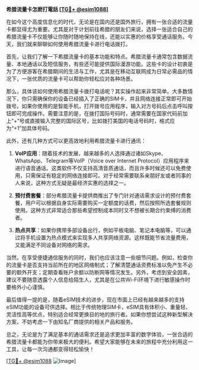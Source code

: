 **希腊流量卡怎麽打電話 [[TG💪+ @esim1088](https://t.me/s/esim1088)]**

在如今这个高度信息化的时代，无论是在国内还是国外旅行，拥有一张合适的流量卡都显得尤为重要。尤其是对于计划前往希腊的朋友们来说，选择一张适合自己的希腊流量卡不仅能够让你随时随地保持在线，还能以实惠的价格享受通话服务。今天，我们就来聊聊如何使用希腊流量卡进行电话拨打。

首先，让我们了解一下希腊流量卡的基本功能和特点。希腊流量卡通常包含数据流量、本地通话以及短信服务，有些还可能提供国际漫游功能。这些卡的设计初衷是为了方便游客在希腊期间的生活与工作，尤其是在移动互联网成为日常必需品的情况下，一张优质的流量卡可以帮助你轻松应对各种场景。

那么，具体该如何使用希腊流量卡拨打电话呢？其实操作起来非常简单。大多数情况下，你只需确保你的设备已经插入了正确的SIM卡，并且网络连接正常即可开始拨号。如果你使用的是智能手机，打开拨号应用程序，输入对方号码后点击呼叫按钮即可完成操作。需要注意的是，在拨打国际号码时，通常需要在国家代码前加上“+”号或直接输入完整的国际区号，比如拨打美国的电话号码时，格式应为“+1”加具体号码。

此外，还有几种方式可以更高效地利用希腊流量卡进行通讯：

1. **VoIP应用**：随着技术的发展，越来越多的人选择通过诸如Skype、WhatsApp、Telegram等VoIP（Voice over Internet Protocol）应用程序来进行语音通话。这类软件不仅支持高清音质通话，而且许多时候还可以免费使用，只需保证有稳定的网络连接即可。对于经常需要联系亲朋好友或者同事的人来说，这种方式无疑是最经济实惠的选择之一。

2. **预付费套餐**：部分希腊流量卡提供商推出了专门针对通话需求设计的预付费套餐，用户可以根据自身实际需要购买一定额度的话费，然后按照所选套餐规则使用。这种方式非常适合那些希望控制成本同时又不想被长期合约束缚的消费者。

3. **热点共享**：如果你携带多部设备出行，例如平板电脑、笔记本电脑等，可以通过将手机设置为热点模式来实现多人共享网络资源。这样既能节省流量费用，又能满足不同设备对网络的需求。

当然，在享受便捷通信服务的同时，我们也应该注意一些细节问题。例如，检查你的流量卡是否支持当前所在的地区网络制式；了解清楚通话资费标准以免产生不必要的额外开支；定期查看账户余额以防断网等情况发生。另外，考虑到安全因素，建议不要随意透露个人信息给陌生人，尤其是在公共Wi-Fi环境下进行敏感操作时要格外小心谨慎。

最后值得一提的是，随着eSIM技术的进步，现在市面上已经有越来越多的支持eSIM功能的设备可供选择。相比于传统物理SIM卡，eSIM具有体积小、重量轻、灵活性高等优点，特别适合经常更换目的地的旅行者。如果你想尝试这种新型解决方案，不妨考虑一下由知名厂商提供的相关产品和服务。

总之，无论是为了满足基本的通话需求还是追求更加丰富的数字体验，一张合适的希腊流量卡都能为你带来极大的便利。希望大家能够在未来的旅程中充分利用这一工具，让每一次沟通都变得轻松愉快！

[[TG💪+ @esim1088](https://t.me/s/esim1088) ![Image](https://i.postimg.cc/4NQfJmqS/Snipaste-2025-05-13-00-14-12.png)]
